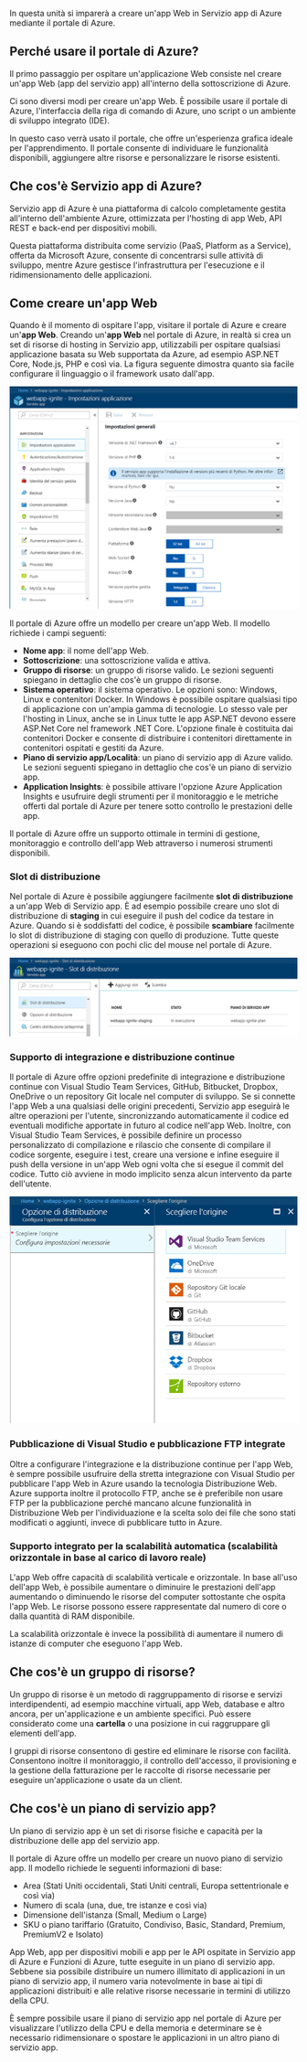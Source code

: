 In questa unità si imparerà a creare un'app Web in Servizio app di Azure mediante il portale di Azure.

## <a name="why-use-the-azure-portal"></a>Perché usare il portale di Azure?

Il primo passaggio per ospitare un'applicazione Web consiste nel creare un'app Web (app del servizio app) all'interno della sottoscrizione di Azure.

Ci sono diversi modi per creare un'app Web. È possibile usare il portale di Azure, l'interfaccia della riga di comando di Azure, uno script o un ambiente di sviluppo integrato (IDE).

In questo caso verrà usato il portale, che offre un'esperienza grafica ideale per l'apprendimento. Il portale consente di individuare le funzionalità disponibili, aggiungere altre risorse e personalizzare le risorse esistenti.

## <a name="what-is-azure-app-service"></a>Che cos'è Servizio app di Azure?

Servizio app di Azure è una piattaforma di calcolo completamente gestita all'interno dell'ambiente Azure, ottimizzata per l'hosting di app Web, API REST e back-end per dispositivi mobili.

Questa piattaforma distribuita come servizio (PaaS, Platform as a Service), offerta da Microsoft Azure, consente di concentrarsi sulle attività di sviluppo, mentre Azure gestisce l'infrastruttura per l'esecuzione e il ridimensionamento delle applicazioni.

## <a name="how-to-create-a-web-app"></a>Come creare un'app Web

Quando è il momento di ospitare l'app, visitare il portale di Azure e creare un'**app Web**. Creando un'**app Web** nel portale di Azure, in realtà si crea un set di risorse di hosting in Servizio app, utilizzabili per ospitare qualsiasi applicazione basata su Web supportata da Azure, ad esempio ASP.NET Core, Node.js, PHP e così via. La figura seguente dimostra quanto sia facile configurare il linguaggio o il framework usato dall'app.

![Impostazioni dell'app Web](../media/2-web-app-settings.png)

Il portale di Azure offre un modello per creare un'app Web. Il modello richiede i campi seguenti:

- **Nome app**: il nome dell'app Web.
- **Sottoscrizione**: una sottoscrizione valida e attiva.
- **Gruppo di risorse**: un gruppo di risorse valido. Le sezioni seguenti spiegano in dettaglio che cos'è un gruppo di risorse.
- **Sistema operativo**: il sistema operativo. Le opzioni sono: Windows, Linux e contenitori Docker. In Windows è possibile ospitare qualsiasi tipo di applicazione con un'ampia gamma di tecnologie. Lo stesso vale per l'hosting in Linux, anche se in Linux tutte le app ASP.NET devono essere ASP.Net Core nel framework .NET Core. L'opzione finale è costituita dai contenitori Docker e consente di distribuire i contenitori direttamente in contenitori ospitati e gestiti da Azure. 
- **Piano di servizio app/Località**: un piano di servizio app di Azure valido. Le sezioni seguenti spiegano in dettaglio che cos'è un piano di servizio app.
- **Application Insights**: è possibile attivare l'opzione Azure Application Insights e usufruire degli strumenti per il monitoraggio e le metriche offerti dal portale di Azure per tenere sotto controllo le prestazioni delle app.

Il portale di Azure offre un supporto ottimale in termini di gestione, monitoraggio e controllo dell'app Web attraverso i numerosi strumenti disponibili.

### <a name="deployment-slots"></a>Slot di distribuzione

Nel portale di Azure è possibile aggiungere facilmente **slot di distribuzione** a un'app Web di Servizio app. È ad esempio possibile creare uno slot di distribuzione di **staging** in cui eseguire il push del codice da testare in Azure. Quando si è soddisfatti del codice, è possibile **scambiare** facilmente lo slot di distribuzione di staging con quello di produzione. Tutte queste operazioni si eseguono con pochi clic del mouse nel portale di Azure.

![Slot di distribuzione](../media/2-deployment-slots.png)

### <a name="continuous-integrationdeployment-support"></a>Supporto di integrazione e distribuzione continue

Il portale di Azure offre opzioni predefinite di integrazione e distribuzione continue con Visual Studio Team Services, GitHub, Bitbucket, Dropbox, OneDrive o un repository Git locale nel computer di sviluppo. Se si connette l'app Web a una qualsiasi delle origini precedenti, Servizio app eseguirà le altre operazioni per l'utente, sincronizzando automaticamente il codice ed eventuali modifiche apportate in futuro al codice nell'app Web. Inoltre, con Visual Studio Team Services, è possibile definire un processo personalizzato di compilazione e rilascio che consente di compilare il codice sorgente, eseguire i test, creare una versione e infine eseguire il push della versione in un'app Web ogni volta che si esegue il commit del codice. Tutto ciò avviene in modo implicito senza alcun intervento da parte dell'utente.

![Configurare l'integrazione continua](../media/2-continuous-integration.PNG)

### <a name="integrated-visual-studio-publishing-and-ftp-publishing"></a>Pubblicazione di Visual Studio e pubblicazione FTP integrate

Oltre a configurare l'integrazione e la distribuzione continue per l'app Web, è sempre possibile usufruire della stretta integrazione con Visual Studio per pubblicare l'app Web in Azure usando la tecnologia Distribuzione Web. Azure supporta inoltre il protocollo FTP, anche se è preferibile non usare FTP per la pubblicazione perché mancano alcune funzionalità in Distribuzione Web per l'individuazione e la scelta solo dei file che sono stati modificati o aggiunti, invece di pubblicare tutto in Azure.

### <a name="built-in-auto-scale-support-automatic-scale-out-based-on-real-world-load"></a>Supporto integrato per la scalabilità automatica (scalabilità orizzontale in base al carico di lavoro reale)

L'app Web offre capacità di scalabilità verticale e orizzontale. In base all'uso dell'app Web, è possibile aumentare o diminuire le prestazioni dell'app aumentando o diminuendo le risorse del computer sottostante che ospita l'app Web. Le risorse possono essere rappresentate dal numero di core o dalla quantità di RAM disponibile.

La scalabilità orizzontale è invece la possibilità di aumentare il numero di istanze di computer che eseguono l'app Web.

## <a name="what-is-a-resource-group"></a>Che cos'è un gruppo di risorse?

Un gruppo di risorse è un metodo di raggruppamento di risorse e servizi interdipendenti, ad esempio macchine virtuali, app Web, database e altro ancora, per un'applicazione e un ambiente specifici. Può essere considerato come una **cartella** o una posizione in cui raggruppare gli elementi dell'app.

I gruppi di risorse consentono di gestire ed eliminare le risorse con facilità. Consentono inoltre il monitoraggio, il controllo dell'accesso, il provisioning e la gestione della fatturazione per le raccolte di risorse necessarie per eseguire un'applicazione o usate da un client.

## <a name="what-is-an-app-service-plan"></a>Che cos'è un piano di servizio app?

Un piano di servizio app è un set di risorse fisiche e capacità per la distribuzione delle app del servizio app.

Il portale di Azure offre un modello per creare un nuovo piano di servizio app. Il modello richiede le seguenti informazioni di base:

- Area (Stati Uniti occidentali, Stati Uniti centrali, Europa settentrionale e così via)
- Numero di scala (una, due, tre istanze e così via)
- Dimensione dell'istanza (Small, Medium o Large)
- SKU o piano tariffario (Gratuito, Condiviso, Basic, Standard, Premium, PremiumV2 e Isolato)

App Web, app per dispositivi mobili e app per le API ospitate in Servizio app di Azure e Funzioni di Azure, tutte eseguite in un piano di servizio app. Sebbene sia possibile distribuire un numero illimitato di applicazioni in un piano di servizio app, il numero varia notevolmente in base ai tipi di applicazioni distribuiti e alle relative risorse necessarie in termini di utilizzo della CPU.

È sempre possibile usare il piano di servizio app nel portale di Azure per visualizzare l'utilizzo della CPU e della memoria e determinare se è necessario ridimensionare o spostare le applicazioni in un altro piano di servizio app.

